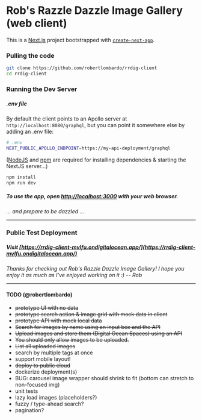 # Rob's Razzle Dazzle Image Gallery (web client)

This is a [Next.js](https://nextjs.org/) project bootstrapped with [`create-next-app`](https://github.com/vercel/next.js/tree/canary/packages/create-next-app).

### Pulling the code

```bash
git clone https://github.com/robertlombardo/rrdig-client
cd rrdig-client
```

### Running the Dev Server

##### .env file
By default the client points to an Apollo server at `http://localhost:8080/graphql`, but you can point it somewhere else by adding an .env file:

```bash
# .env
NEXT_PUBLIC_APOLLO_ENDPOINT=https://my-api-deployment/graphql
```


([NodeJS](https://nodejs.org/) and [npm](https://docs.npmjs.com/downloading-and-installing-node-js-and-npm) are required for installing dependencies & starting the NextJS server...)

```bash
npm install
npm run dev
```
##### To use the app, open [http://localhost:3000](http://localhost:3000) with your web browser.
_... and prepare to be dazzled ..._
***

### Public Test Deployment
##### Visit [https://rrdig-client-mvlfu.ondigitalocean.app/](https://rrdig-client-mvlfu.ondigitalocean.app/)

_Thanks for checking out Rob's Razzle Dazzle Image Gallery! I hope you enjoy it as much as I've enjoyed working on it :)
-- Rob_
***

#### TODO (@robertlombardo)
- ~~prototype UI with no data~~
- ~~prototype search action & image grid with mock data in client~~
- ~~prototype API with mock local data~~
- ~~Search for images by name using an input box and the API~~
- ~~Upload images and store them (Digital Ocean Spaces) using an API~~
- ~~You should only allow images to be uploaded.~~
- ~~List all uploaded images~~
- search by multiple tags at once
- support mobile layout!
- ~~deploy to public cloud~~
- dockerize deployment(s)
- BUG: carousel image wrapper should shrink to fit (bottom can stretch to non-focused img)
- unit tests
- lazy load images (placeholders?)
- fuzzy / type-ahead search?
- pagination?
